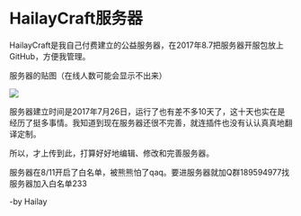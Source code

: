 # HailayCraft服务器
HailayCraft是我自己付费建立的公益服务器，在2017年8.7把服务器开服包放上GitHub，方便我管理。

服务器的贴图（在线人数可能会显示不出来）

![](http://dwz.cn/6mug5V)

服务器建立时间是2017年7月26日，运行了也有差不多10天了，这十天也实在是经历了挺多事情。我知道到现在服务器还很不完善，就连插件也没有认认真真地翻译定制。

所以，才上传到此，打算好好地编辑、修改和完善服务器。

服务器在8/11开启了白名单，被熊熊怕了qaq。要进服务器就加Q群189594977找服务器加入白名单233

-by Hailay
   
